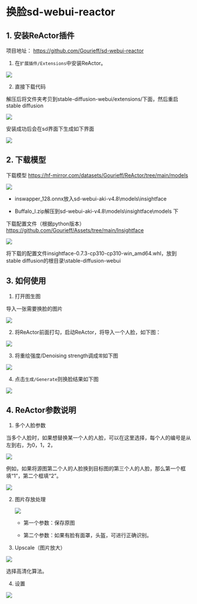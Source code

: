 # 换脸sd-webui-reactor

## 1. 安装ReActor插件

项目地址： https://github.com/Gourieff/sd-webui-reactor

1. 在`扩展插件/Extensions`中安装ReActor。

![](/application/picture/sd-webui/other/019.png)

2. 直接下载代码

解压后将文件夹考贝到stable-diffusion-webui/extensions/下面，然后重启stable diffusion

![](/application/picture/sd-webui/other/020.png)

安装成功后会在sd界面下生成如下界面

![](/application/picture/sd-webui/other/021.png)

## 2. 下载模型

下载模型 https://hf-mirror.com/datasets/Gourieff/ReActor/tree/main/models

![](/application/picture/sd-webui/other/022.png)

- inswapper_128.onnx放入sd-webui-aki-v4.8\models\insightface

- Buffalo_l.zip解压到sd-webui-aki-v4.8\models\insightface\models 下


下载配置文件（根据python版本）https://github.com/Gourieff/Assets/tree/main/Insightface

![](/application/picture/sd-webui/other/023.png)

将下载的配置文件insightface-0.7.3-cp310-cp310-win_amd64.whl，放到stable diffusion的根目录\stable-diffusion-webui

## 3. 如何使用

1. 打开图生图

导入一张需要换脸的图片

![](/application/picture/sd-webui/other/024.png)

2. 将ReActor前面打勾，启动ReActor，将导入一个人脸，如下图：

![](/application/picture/sd-webui/other/025.png)


3. 将重绘强度/Denoising strength调成`零`如下图

![](/application/picture/sd-webui/other/026.png)

4. 点击`生成/Generate`则换脸结果如下图

![](/application/picture/sd-webui/other/027.png)


## 4. ReActor参数说明

1. 多个人脸参数

当多个人脸时，如果想替换某一个人的人脸，可以在这里选择，每个人的编号是从左到右，为0，1，2，

![](/application/picture/sd-webui/other/028.png)

例如，如果将源图第二个人的人脸换到目标图的第三个人的人脸，那么第一个框填“1”，第二个框填“2”。

![](/application/picture/sd-webui/other/029.png)


2. 图片存放处理

    ![](/application/picture/sd-webui/other/030.png)

    - 第一个参数：保存原图

    - 第二个参数：如果有脸有面罩，头盔，可进行正确识别。


3. Upscale（图片放大）

![](/application/picture/sd-webui/other/031.png)

选择高清化算法。

4. 设置

![](/application/picture/sd-webui/other/032.png)